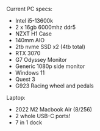 Current PC specs:
- Intel i5-13600k
- 2 x 16gb 6000mhz ddr5
- NZXT H1 Case
- 140mm AIO
- 2tb nvme SSD x2 (4tb total)
- RTX 3070
- G7 Odyssey Monitor
- Generic 1080p side monitor
- Windows 11
- Quest 3
- G923 Racing wheel and pedals

Laptop:
- 2022 M2 Macbook Air (8/256)
- 2 whole USB-C ports!
- 7 in 1 dock
